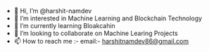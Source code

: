 - 👋 Hi, I’m @harshit-namdev
- 👀 I’m interested in Machine Learning and Blockchain Technology
- 🌱 I’m currently learning Bloakcahin 
- 💞️ I’m looking to collaborate on Machine Learing Projects
- 📫 How to reach me :- email:- harshitnamdev86@gmail.com

<!---
harshit-namdev/harshit-namdev is a ✨ special ✨ repository because its `README.md` (this file) appears on your GitHub profile.
You can click the Preview link to take a look at your changes.
--->
